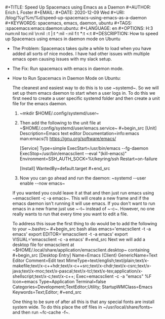 #+TITLE:       Speed Up Spacemacs using Emacs as a Daemon
#+AUTHOR:      Erich L Foster
#+EMAIL:
#+DATE:        2020-12-09 Wed
#+URI:         /blog/%y/%m/%d/speed-up-spacemacs-using-emacs-as-a-daemon
#+KEYWORDS:    spacemacs, emacs, daemon, ubuntu
#+TAGS:        :spacemacs:emacs:daemon:ubuntu:
#+LANGUAGE:    en
#+OPTIONS:     H:3 num:nil toc:nil \n:nil ::t |:t ^:nil -:nil f:t *:t <:t
#+DESCRIPTION: How to speed up Spacemacs using emacs in daemon mode on Ubuntu

* The Problem:
  Spacemacs takes quite a while to load when you have added all sorts of nice modes. I have had other issues
  with multiple emacs open causing issues with my slack setup.

* The Fix:
  Run spacemacs with emacs in daemon mode.

* How to Run Spacemacs in Daemon Mode on Ubuntu:

  The cleanest and easiest way to do this is to use ~systemd~. So we will set up them emacs daemon to start
  when a user logs in. To do this we first need to create a user specific systemd folder and then create a unit file for the emacs daemon.
  1. ~mkdir $HOME/.config/systemd/user~
  2. Then add the following to the unit file at ~$HOME/.config/systemd/user/emacs.service~
     #+begin_src
       [Unit]
       Description=Emacs text editor
       Documentation=info:emacs man:emacs(1) https://gnu.org/software/emacs/

       [Service]
       Type=simple
       ExecStart=/usr/bin/emacs --fg-daemon
       ExecStop=/usr/bin/emacsclient --eval "(kill-emacs)"
       Environment=SSH_AUTH_SOCK=%t/keyring/ssh
       Restart=on-failure

       [Install]
       WantedBy=default.target
     #+end_src
  3. Now you can go ahead and run the daemon:
     ~systemd --user enable --now emacs~

  If you wanted you could leave it at that and then just run emacs using ~emacsclient -c -a emacs~. This will
  create a new frame and if the emacs daemon isn't running it will use emacs. If you don't want to run emacs
  in a new frame just use ~-t~ instead of ~-c~. However, no one really wants to run that every time you want
  to edit a file.

  To address this issue the first thing to do would be to add the following to your ~.bashrc~
  #+begin_src bash
    alias emacs='emacsclient -t -a emacs'
    export EDITOR='emacsclient -t -a emacs'
    export VISUAL='emacsclient -c -a emacs'
  #+end_src
  Next we will add a desktop file for emacsclient at ~$HOME/.local/share/application/emacsclient.desktop~ containing
  #+begin_src
    [Desktop Entry]
    Name=Emacs (Client)
    GenericName=Text Editor
    Comment=Edit text
    MimeType=text/english;text/plain;text/x-makefile;text/x-c++hdr;text/x-c++src;text/x-chdr;text/x-csrc;text/x-java;text/x-moc;text/x-pascal;text/x-tcl;text/x-tex;application/x-shellscript;text/x-c;text/x-c++;
    Exec=emacsclient -c -a "emacs" %F
    Icon=emacs
    Type=Application
    Terminal=false
    Categories=Development;TextEditor;Utility;
    StartupWMClass=Emacs
    Keywords=Text;Editor;
  #+end_src

  One thing to be sure of after all this is that any special fonts are install system wide. To do this place
  the otf files in ~/usr/local/share/fonts~ and then run ~fc-cache -f~.
